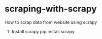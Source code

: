 # scraping-with-scrapy
How to scrap data from website using scrapy
1. Install scrapy 
    pip install scrapy
